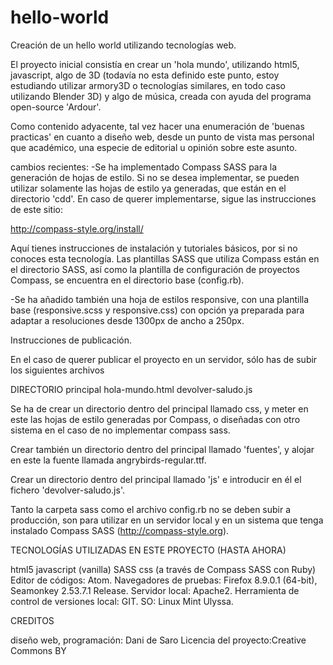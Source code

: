 # hello-world
Creación de un hello world utilizando tecnologías web.

El proyecto inicial consistía en crear un 'hola mundo', utilizando html5, javascript, algo de 3D (todavía no esta definido este punto, estoy estudiando utilizar armory3D o tecnologías similares, en todo caso utilizando Blender 3D) y algo de música, creada con ayuda del programa open-source 'Ardour'.

 Como contenido adyacente, tal vez hacer una enumeración de 'buenas practicas' en cuanto a diseño web, desde un punto de vista mas personal que académico, una especie de editorial u opinión sobre este asunto.

cambios recientes:
-Se ha implementado Compass SASS para la generación de hojas de estilo. Si no se desea implementar, se pueden utilizar solamente las hojas de estilo ya generadas, que están en el directorio 'cdd'. En caso de querer implementarse, sigue las instrucciones de este sitio:

http://compass-style.org/install/

Aquí tienes instrucciones de instalación y tutoriales básicos, por si no conoces esta tecnología. Las plantillas SASS que utiliza Compass están en el directorio SASS, así como la plantilla de configuración de proyectos Compass, se encuentra en el directorio base (config.rb).

-Se ha añadido también una hoja de estilos responsive, con una plantilla base (responsive.scss y responsive.css) con opción ya preparada para adaptar a resoluciones desde 1300px de ancho a 250px.

Instrucciones de publicación.

En el caso de querer publicar el proyecto en un servidor, sólo has de subir los siguientes archivos

DIRECTORIO principal
 hola-mundo.html
devolver-saludo.js

Se ha de crear un directorio dentro del principal llamado css, y meter en este las hojas de estilo generadas por Compass, o diseñadas con otro sistema en el caso de no implementar compass sass.

Crear también un directorio dentro del principal llamado 'fuentes', y alojar en este la fuente llamada angrybirds-regular.ttf.

Crear un directorio dentro del principal llamado 'js' e introducir en él el fichero 'devolver-saludo.js'.

Tanto la carpeta sass como el archivo config.rb no se deben subir a producción, son para utilizar en un servidor local y en un sistema que tenga instalado Compass SASS (http://compass-style.org).


TECNOLOGÍAS UTILIZADAS EN ESTE PROYECTO (HASTA AHORA)

html5
javascript (vanilla)
SASS css (a través de Compass SASS con Ruby)
Editor de códigos: Atom.
Navegadores de pruebas: Firefox 8.9.0.1 (64-bit), Seamonkey 2.53.7.1 Release.
Servidor local: Apache2.
Herramienta de control de versiones local: GIT.
SO: Linux Mint Ulyssa.


CREDITOS

diseño web, programación: Dani de Saro
Licencia del proyecto:Creative Commons BY
